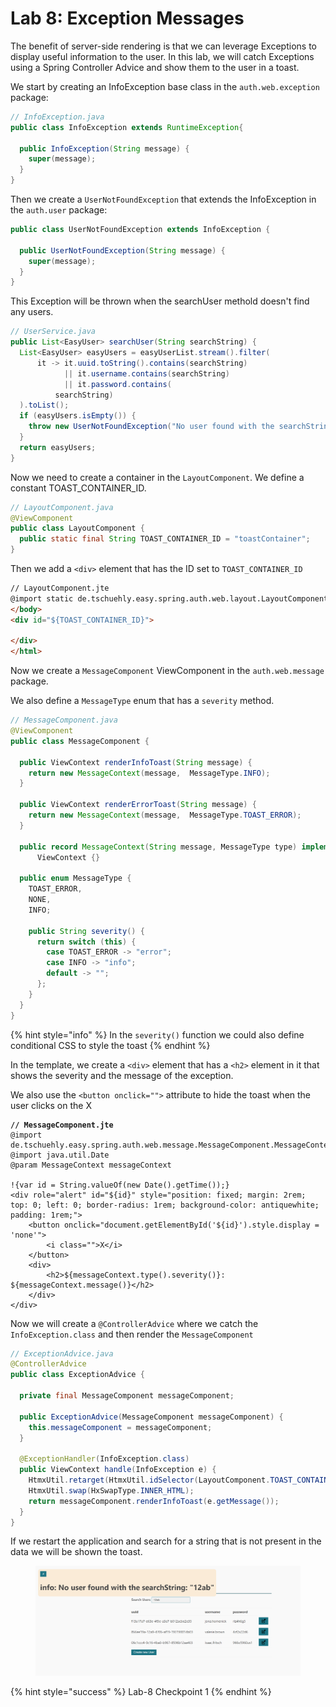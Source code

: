 # Lab 8: Exception Messages

The benefit of server-side rendering is that we can leverage Exceptions to display useful information to the user. In this lab, we will catch Exceptions using a Spring Controller Advice and show them to the user in a toast.

We start by creating an InfoException base class in the `auth.web.exception` package:

```java
// InfoException.java
public class InfoException extends RuntimeException{

  public InfoException(String message) {
    super(message);
  }
}
```

Then we create a `UserNotFoundException` that extends the InfoException in the `auth.user` package:

```java
public class UserNotFoundException extends InfoException {

  public UserNotFoundException(String message) {
    super(message);
  }
}
```

This Exception will be thrown when the searchUser methold doesn't find any users.

```java
// UserService.java
public List<EasyUser> searchUser(String searchString) {
  List<EasyUser> easyUsers = easyUserList.stream().filter(
      it -> it.uuid.toString().contains(searchString)
            || it.username.contains(searchString)
            || it.password.contains(
          searchString)
  ).toList();
  if (easyUsers.isEmpty()) {
    throw new UserNotFoundException("No user found with the searchString: \"" + searchString + "\"");
  }
  return easyUsers;
}
```

Now we need to create a container in the `LayoutComponent`. We define a constant TOAST\_CONTAINER\_ID.

```java
// LayoutComponent.java
@ViewComponent
public class LayoutComponent {
  public static final String TOAST_CONTAINER_ID = "toastContainer";
}
```

Then we add a `<div>` element that has the ID set to `TOAST_CONTAINER_ID`&#x20;

```html
// LayoutComponent.jte
@import static de.tschuehly.easy.spring.auth.web.layout.LayoutComponent.TOAST_CONTAINER_ID
</body>
<div id="${TOAST_CONTAINER_ID}">

</div>
</html>
```

Now we create a `MessageComponent` ViewComponent in the `auth.web.message` package.

We also define a `MessageType` enum that has a `severity` method.

```java
// MessageComponent.java
@ViewComponent
public class MessageComponent {

  public ViewContext renderInfoToast(String message) {
    return new MessageContext(message,  MessageType.INFO);
  }

  public ViewContext renderErrorToast(String message) {
    return new MessageContext(message,  MessageType.TOAST_ERROR);
  }

  public record MessageContext(String message, MessageType type) implements
      ViewContext {}

  public enum MessageType {
    TOAST_ERROR,
    NONE,
    INFO;

    public String severity() {
      return switch (this) {
        case TOAST_ERROR -> "error";
        case INFO -> "info";
        default -> "";
      };
    }
  }
}
```

{% hint style="info" %}
In the `severity()` function we could also define conditional CSS to style the toast
{% endhint %}

In the template, we create a `<div>` element that has a `<h2>` element in it that shows the severity and the message of the exception.

We also use the `<button onclick="">` attribute to hide the toast when the user clicks on the X

<pre class="language-html"><code class="lang-html"><strong>// MessageComponent.jte
</strong>@import de.tschuehly.easy.spring.auth.web.message.MessageComponent.MessageContext
@import java.util.Date
@param MessageContext messageContext

!{var id = String.valueOf(new Date().getTime());}
&#x3C;div role="alert" id="${id}" style="position: fixed; margin: 2rem; top: 0; left: 0; border-radius: 1rem; background-color: antiquewhite; padding: 1rem;">
    &#x3C;button onclick="document.getElementById('${id}').style.display = 'none'">
        &#x3C;i class="">X&#x3C;/i>
    &#x3C;/button>
    &#x3C;div>
        &#x3C;h2>${messageContext.type().severity()}: ${messageContext.message()}&#x3C;/h2>
    &#x3C;/div>
&#x3C;/div>
</code></pre>

Now we will create a `@ControllerAdvice` where we catch the `InfoException.class` and then render the `MessageComponent`

```java
// ExceptionAdvice.java
@ControllerAdvice
public class ExceptionAdvice {

  private final MessageComponent messageComponent;

  public ExceptionAdvice(MessageComponent messageComponent) {
    this.messageComponent = messageComponent;
  }

  @ExceptionHandler(InfoException.class)
  public ViewContext handle(InfoException e) {
    HtmxUtil.retarget(HtmxUtil.idSelector(LayoutComponent.TOAST_CONTAINER_ID));
    HtmxUtil.swap(HxSwapType.INNER_HTML);
    return messageComponent.renderInfoToast(e.getMessage());
  }
}
```

If we restart the application and search for a string that is not present in the data we will be shown the toast.

<figure><img src=".gitbook/assets/image (2) (1) (1).png" alt=""><figcaption></figcaption></figure>

{% hint style="success" %}
Lab-8 Checkpoint 1
{% endhint %}
